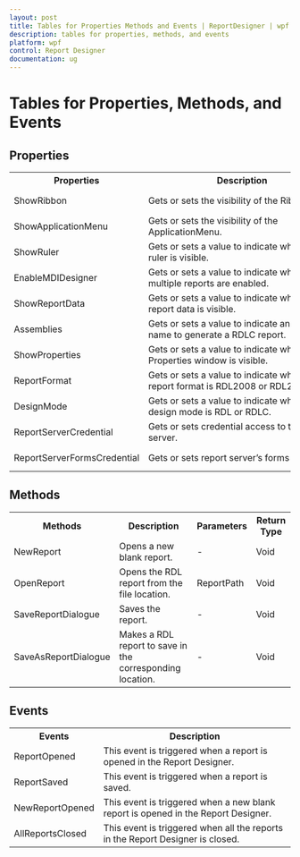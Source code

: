 ```yaml
---
layout: post
title: Tables for Properties Methods and Events | ReportDesigner | wpf | Syncfusion
description: tables for properties, methods, and events
platform: wpf
control: Report Designer
documentation: ug
---
```


# Tables for Properties, Methods, and Events

## Properties


<table>
<tr>
<th>
Properties</th><th>
Description </th><th>
Types </th><th>
Data Type </th></tr>
<tr>
<td>
ShowRibbon</td><td>
Gets or sets the visibility of the Ribbon.</td><td>
Dependency property</td><td>
Boolean</td></tr>
<tr>
<td>
ShowApplicationMenu</td><td>
Gets or sets the visibility of the ApplicationMenu.</td><td>
Dependency Property </td><td>
Boolean</td></tr>
<tr>
<td>
ShowRuler</td><td>
Gets or sets a value to indicate whether the ruler is visible.</td><td>
Dependency Property</td><td>
Boolean</td></tr>
<tr>
<td>
EnableMDIDesigner</td><td>
Gets or sets a value to indicate whether multiple reports are enabled.</td><td>
Dependency Property</td><td>
Boolean</td></tr>
<tr>
<td>
ShowReportData</td><td>
Gets or sets a value to indicate whether report data is visible.</td><td>
Dependency Property</td><td>
Boolean</td></tr>
<tr>
<td>
Assemblies</td><td>
Gets or sets a value to indicate an assembly name to generate a RDLC report.</td><td>
Dependency Property</td><td>
List<Assembly></td></tr>
<tr>
<td>
ShowProperties</td><td>
Gets or sets a value to indicate whether the Properties window is visible.</td><td>
Dependency Property</td><td>
Boolean</td></tr>
<tr>
<td>
ReportFormat</td><td>
Gets or sets a value to indicate whether the report format is RDL2008 or RDL2010.</td><td>
Dependency Property</td><td>
ReportFormat</td></tr>
<tr>
<td>
DesignMode</td><td>
Gets or sets a value to indicate whether the design mode is RDL or RDLC.</td><td>
Dependency Property</td><td>
DesignMode</td></tr>
<tr>
<td>
ReportServerCredential</td><td>
Gets or sets credential access to the report server.</td><td>
Dependency Property</td><td>
ICredentials</td></tr>
<tr>
<td>
ReportServerFormsCredential</td><td>
Gets or sets report server’s forms credential.</td><td>
Dependency Property</td><td>
ReportServerFormsCredential</td></tr>
</table>


## Methods



<table>
<tr>
<th>
Methods </th><th>
Description </th><th>
Parameters </th><th>
Return Type </th></tr>
<tr>
<td>
NewReport</td><td>
Opens a new blank report. </td><td>
- </td><td>
Void</td></tr>
<tr>
<td>
OpenReport </td><td>
Opens the RDL report from the file location.</td><td>
ReportPath</td><td>
Void</td></tr>
<tr>
<td>
SaveReportDialogue</td><td>
Saves the report.</td><td>
- </td><td>
Void</td></tr>
<tr>
<td>
SaveAsReportDialogue</td><td>
Makes a RDL report  to save in the corresponding location.</td><td>
- </td><td>
Void</td></tr>
</table>





## Events



<table>
<tr>
<th>
Events</th><th>
Description </th></tr>
<tr>
<td>
ReportOpened</td><td>
This event is triggered when a report is opened in the Report Designer.</td></tr>
<tr>
<td>
ReportSaved</td><td>
This event is triggered when a report is saved.</td></tr>
<tr>
<td>
NewReportOpened</td><td>
This event is triggered when a new blank report is opened in the Report Designer.</td></tr>
<tr>
<td>
AllReportsClosed</td><td>
This event is triggered when all the reports in the Report Designer is closed.</td></tr>
</table>




